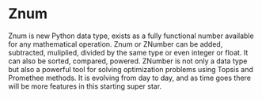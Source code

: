 # Znum
Znum is new Python data type, exists as a fully functional number available for any mathematical operation. Znum or ZNumber can be added, subtracted, muliplied, divided by the same type or even integer or float. It can also be sorted, compared, powered. ZNumber is not only a data type but also a powerful tool for solving optimization problems using Topsis and Promethee methods. It is evolving from day to day, and as time goes there will be more features in this starting super star.
